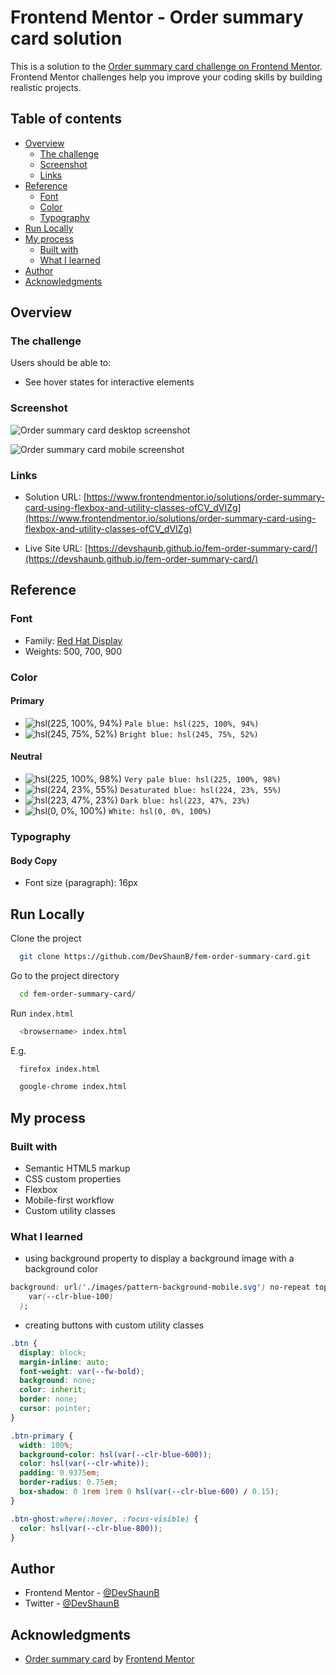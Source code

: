 # Frontend Mentor - Order summary card solution

This is a solution to the [Order summary card challenge on Frontend Mentor](https://www.frontendmentor.io/challenges/order-summary-component-QlPmajDUj). Frontend Mentor challenges help you improve your coding skills by building realistic projects.

## Table of contents

- [Overview](#overview)
  - [The challenge](#the-challenge)
  - [Screenshot](#screenshot)
  - [Links](#links)
- [Reference](#reference)
  - [Font](#font)
  - [Color](#color)
  - [Typography](#typography)
- [Run Locally](#run-locally)
- [My process](#my-process)
  - [Built with](#built-with)
  - [What I learned](#what-i-learned)
- [Author](#author)
- [Acknowledgments](#acknowledgments)

## Overview

### The challenge

Users should be able to:

- See hover states for interactive elements

### Screenshot

![Order summary card desktop screenshot](https://devshaunb.github.io/fem-order-summary-card/screenshots/desktop.png)

![Order summary card mobile screenshot](https://devshaunb.github.io/fem-order-summary-card/screenshots/mobile.png)

### Links

- Solution URL: [https://www.frontendmentor.io/solutions/order-summary-card-using-flexbox-and-utility-classes-ofCV_dVIZg](https://www.frontendmentor.io/solutions/order-summary-card-using-flexbox-and-utility-classes-ofCV_dVIZg)

- Live Site URL: [https://devshaunb.github.io/fem-order-summary-card/](https://devshaunb.github.io/fem-order-summary-card/)

## Reference

### Font

- Family: [Red Hat Display](https://fonts.google.com/specimen/Red+Hat+Display)
- Weights: 500, 700, 900

### Color

#### Primary

- ![hsl(225, 100%, 94%)](https://via.placeholder.com/10/e0e8ff?text=+) `Pale blue: hsl(225, 100%, 94%)`
- ![hsl(245, 75%, 52%)](https://via.placeholder.com/10/3829e0?text=+) `Bright blue: hsl(245, 75%, 52%)`

#### Neutral

- ![hsl(225, 100%, 98%)](https://via.placeholder.com/10/f5f7ff?text=+) `Very pale blue: hsl(225, 100%, 98%)`
- ![hsl(224, 23%, 55%)](https://via.placeholder.com/10/7280a7?text=+) `Desaturated blue: hsl(224, 23%, 55%)`
- ![hsl(223, 47%, 23%)](https://via.placeholder.com/10/1f2f56?text=+) `Dark blue: hsl(223, 47%, 23%)`
- ![hsl(0, 0%, 100%)](https://via.placeholder.com/10/ffffff?text=+) `White: hsl(0, 0%, 100%)`

### Typography

#### Body Copy

- Font size (paragraph): 16px

## Run Locally

Clone the project

```bash
  git clone https://github.com/DevShaunB/fem-order-summary-card.git
```

Go to the project directory

```bash
  cd fem-order-summary-card/
```

Run `index.html`

```bash
  <browsername> index.html
```

E.g.

```bash
  firefox index.html
```

```bash
  google-chrome index.html
```

## My process

### Built with

- Semantic HTML5 markup
- CSS custom properties
- Flexbox
- Mobile-first workflow
- Custom utility classes

### What I learned

- using background property to display a background image with a background color

```css
background: url('./images/pattern-background-mobile.svg') no-repeat top center, hsl(
    var(--clr-blue-100)
  );
```

- creating buttons with custom utility classes

```css
.btn {
  display: block;
  margin-inline: auto;
  font-weight: var(--fw-bold);
  background: none;
  color: inherit;
  border: none;
  cursor: pointer;
}

.btn-primary {
  width: 100%;
  background-color: hsl(var(--clr-blue-600));
  color: hsl(var(--clr-white));
  padding: 0.9375em;
  border-radius: 0.75em;
  box-shadow: 0 1rem 1rem 0 hsl(var(--clr-blue-600) / 0.15);
}

.btn-ghost:where(:hover, :focus-visible) {
  color: hsl(var(--clr-blue-800));
}
```

## Author

- Frontend Mentor - [@DevShaunB](https://www.frontendmentor.io/profile/DevShaunB)
- Twitter - [@DevShaunB](https://www.twitter.com/DevShaunB)

## Acknowledgments

- [Order summary card](https://www.frontendmentor.io/challenges/order-summary-component-QlPmajDUj) by [Frontend Mentor](https://www.frontendmentor.io/)
